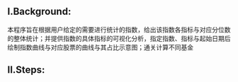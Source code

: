 ## I.Background:

本程序旨在根据用户给定的需要进行统计的指数，给出该指数各指标与对应分位数的整体统计；并提供指数的具体指标的可视化分析，指定指数、指标与起始日期后绘制指数曲线与对应股票的曲线与其占比示意图；通关计算不同基金


## II.Steps:
